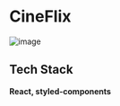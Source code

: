 # CineFlix

![image](https://user-images.githubusercontent.com/78120697/194989863-bec4163b-a021-4171-8cf2-a95abc761e06.png)

## Tech Stack

**React, styled-components**

